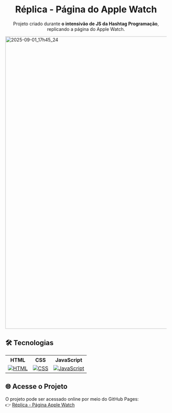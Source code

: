 <h1 align="center"> Réplica - Página do Apple Watch </h1>

<p align ="center">Projeto criado durante <strong>o intensivão de JS da Hashtag Programação</strong>, replicando a página do Apple Watch.</p>
<img width="1920" height="911" alt="2025-09-01_17h45_24" src="https://github.com/user-attachments/assets/9fb53581-eb61-455c-9d91-3602c23780a4" />

## 🛠 Tecnologias

<div align="center">
  <table>
    <tr>
      <th>HTML</th>
      <th>CSS</th>
      <th>JavaScript</th>
    </tr>
    <tr>
      <td align="center"><a href="https://skillicons.dev"><img src="https://skillicons.dev/icons?i=html" alt="HTML"></a></td>
      <td align="center"><a href="https://skillicons.dev"><img src="https://skillicons.dev/icons?i=css" alt="CSS"></a></td>
      <td align="center"><a href="https://skillicons.dev"><img src="https://skillicons.dev/icons?i=javascript" alt="JavaScript"></a></td>
    </tr>
  </table>
</div>

## 🌐 Acesse o Projeto
O projeto pode ser acessado online por meio do GitHub Pages: <br>
👉 [Réplica - Página Apple Watch](https://joaocriminacio.github.io/PaginaRelogioMaca/)
